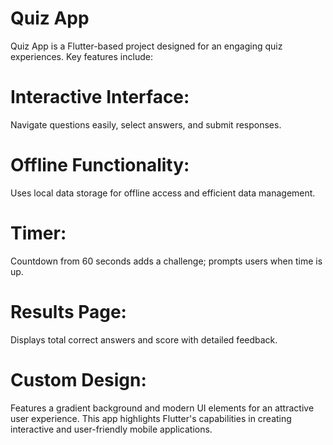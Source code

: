 # Quiz App 
Quiz App is a Flutter-based project designed for an engaging quiz experiences. Key features include:

# Interactive Interface:
Navigate questions easily, select answers, and submit responses.
# Offline Functionality: 
Uses local data storage for offline access and efficient data management.
# Timer: 
Countdown from 60 seconds adds a challenge; prompts users when time is up.
# Results Page:
Displays total correct answers and score with detailed feedback.
# Custom Design:
Features a gradient background and modern UI elements for an attractive user experience.
This app highlights Flutter's capabilities in creating interactive and user-friendly mobile applications.
